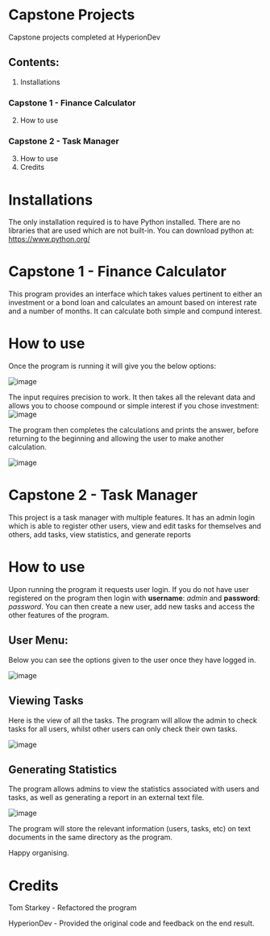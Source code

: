 # Capstone Projects
Capstone projects completed at HyperionDev
## Contents:

1) Installations
### Capstone 1 -  Finance Calculator
2)  How to use
### Capstone 2 - Task Manager
3)  How to use
4) Credits


# Installations
The only installation required is to have Python installed. There are no libraries that are used which are not built-in. You can download python at: https://www.python.org/

# Capstone 1 - Finance Calculator
This program provides an interface which takes values pertinent to either an investment or a bond loan and calculates an amount based on interest rate and a number of months. It can calculate both simple and compund interest.
# How to use
Once the program is running it will give you the below options:

![image](https://github.com/TomStarkey/finalCapstone/assets/127988404/007f60cb-6b85-4ea7-a5ab-8107e4b27dc8)

The input requires precision to work. It then takes all the relevant data and allows you to choose compound or simple interest if you chose investment:
![image](https://github.com/TomStarkey/finalCapstone/assets/127988404/83b3d8d3-b9f2-443f-81aa-d99c02b60ecf)

The program then completes the calculations and prints the answer, before returning to the beginning and allowing the user to make another calculation.

![image](https://github.com/TomStarkey/finalCapstone/assets/127988404/f7e512ae-0427-436e-9f75-a8fee0bc66f9)


# Capstone 2 - Task Manager
This project is a task manager with multiple features. It has an admin login which is able to register other users, view and edit tasks for themselves and others, add tasks, view statistics, and generate reports

# How to use
Upon running the program it requests user login. If you do not have user registered on the program then login with **username**: *admin* and **password**: *password*. You can then create a new user, add new tasks and access the other features of the program.

## User Menu:
Below you can see the options given to the user once they have logged in.

![image](https://github.com/TomStarkey/finalCapstone/assets/127988404/f11163e0-89dc-47b9-83d0-941a77c7bee9)

## Viewing Tasks
Here is the view of all the tasks. The program will allow the admin to check tasks for all users, whilst other users can only check their own tasks.

![image](https://github.com/TomStarkey/finalCapstone/assets/127988404/baeaa470-b0f1-4b65-bc15-a5961bf1a70d)

## Generating Statistics
The program allows admins to view the statistics associated with users and tasks, as well as generating a report in an external text file.

![image](https://github.com/TomStarkey/finalCapstone/assets/127988404/376b0e76-bbf4-4569-a008-6aee8b95963e)

The program will store the relevant information (users, tasks, etc) on text documents in the same directory as the program.



Happy organising.

# Credits
Tom Starkey - Refactored the program

HyperionDev - Provided the original code and feedback on the end result.
